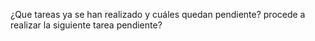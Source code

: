 ¿Que tareas ya se han realizado y cuáles quedan pendiente? procede a realizar la siguiente tarea pendiente?